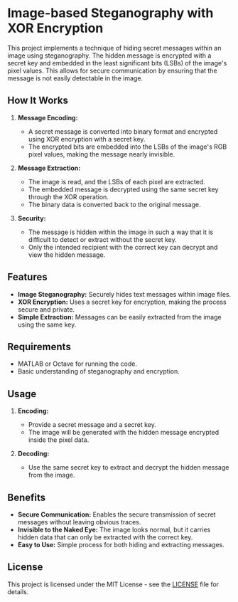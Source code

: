 # Image-based Steganography with XOR Encryption

This project implements a technique of hiding secret messages within an image using steganography. The hidden message is encrypted with a secret key and embedded in the least significant bits (LSBs) of the image's pixel values. This allows for secure communication by ensuring that the message is not easily detectable in the image.

## How It Works

1. **Message Encoding:**
   - A secret message is converted into binary format and encrypted using XOR encryption with a secret key.
   - The encrypted bits are embedded into the LSBs of the image's RGB pixel values, making the message nearly invisible.

2. **Message Extraction:**
   - The image is read, and the LSBs of each pixel are extracted.
   - The embedded message is decrypted using the same secret key through the XOR operation.
   - The binary data is converted back to the original message.

3. **Security:**
   - The message is hidden within the image in such a way that it is difficult to detect or extract without the secret key.
   - Only the intended recipient with the correct key can decrypt and view the hidden message.

## Features

- **Image Steganography:** Securely hides text messages within image files.
- **XOR Encryption:** Uses a secret key for encryption, making the process secure and private.
- **Simple Extraction:** Messages can be easily extracted from the image using the same key.

## Requirements

- MATLAB or Octave for running the code.
- Basic understanding of steganography and encryption.

## Usage

1. **Encoding:**
   - Provide a secret message and a secret key.
   - The image will be generated with the hidden message encrypted inside the pixel data.

2. **Decoding:**
   - Use the same secret key to extract and decrypt the hidden message from the image.

## Benefits

- **Secure Communication:** Enables the secure transmission of secret messages without leaving obvious traces.
- **Invisible to the Naked Eye:** The image looks normal, but it carries hidden data that can only be extracted with the correct key.
- **Easy to Use:** Simple process for both hiding and extracting messages.

## License

This project is licensed under the MIT License - see the [LICENSE](LICENSE) file for details.


